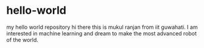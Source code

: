 # hello-world
my hello world repository
hi there
this is mukul ranjan from iit guwahati. I am interested in machine learning and dream to make the most advanced robot of the world.

